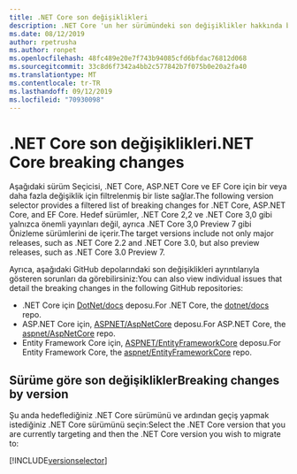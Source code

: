 ```yaml
---
title: .NET Core son değişiklikleri
description: .NET Core 'un her sürümündeki son değişiklikler hakkında bilgi edinin.
ms.date: 08/12/2019
author: rpetrusha
ms.author: ronpet
ms.openlocfilehash: 48fc489e20e7f743b94085cfd6bfdac76812d068
ms.sourcegitcommit: 33c8d6f7342a4bb2c577842b7f075b0e20a2fa40
ms.translationtype: MT
ms.contentlocale: tr-TR
ms.lasthandoff: 09/12/2019
ms.locfileid: "70930098"
---
```

# <a name="net-core-breaking-changes"></a><span data-ttu-id="7407f-103">.NET Core son değişiklikleri</span><span class="sxs-lookup"><span data-stu-id="7407f-103">.NET Core breaking changes</span></span>

<span data-ttu-id="7407f-104">Aşağıdaki sürüm Seçicisi, .NET Core, ASP.NET Core ve EF Core için bir veya daha fazla değişiklik için filtrelenmiş bir liste sağlar.</span><span class="sxs-lookup"><span data-stu-id="7407f-104">The following version selector provides a filtered list of breaking changes for .NET Core, ASP.NET Core, and EF Core.</span></span> <span data-ttu-id="7407f-105">Hedef sürümler, .NET Core 2,2 ve .NET Core 3,0 gibi yalnızca önemli yayınları değil, ayrıca .NET Core 3,0 Preview 7 gibi Önizleme sürümlerini de içerir.</span><span class="sxs-lookup"><span data-stu-id="7407f-105">The target versions include not only major releases, such as .NET Core 2.2 and .NET Core 3.0, but also preview releases, such as .NET Core 3.0 Preview 7.</span></span>

<span data-ttu-id="7407f-106">Ayrıca, aşağıdaki GitHub depolarındaki son değişiklikleri ayrıntılarıyla gösteren sorunları da görebilirsiniz:</span><span class="sxs-lookup"><span data-stu-id="7407f-106">You can also view individual issues that detail the breaking changes in the following GitHub repositories:</span></span>

- <span data-ttu-id="7407f-107">.NET Core için [DotNet/docs](https://github.com/dotnet/docs/issues?q=is%3Aopen+is%3Aissue+label%3Abreaking-change) deposu.</span><span class="sxs-lookup"><span data-stu-id="7407f-107">For .NET Core, the [dotnet/docs](https://github.com/dotnet/docs/issues?q=is%3Aopen+is%3Aissue+label%3Abreaking-change) repo.</span></span>
- <span data-ttu-id="7407f-108">ASP.NET Core için, [ASPNET/AspNetCore](https://github.com/aspnet/AspNetCore/issues?q=is%3Aopen+is%3Aissue+label%3Abreaking-change) deposu.</span><span class="sxs-lookup"><span data-stu-id="7407f-108">For ASP.NET Core, the [aspnet/AspNetCore](https://github.com/aspnet/AspNetCore/issues?q=is%3Aopen+is%3Aissue+label%3Abreaking-change) repo.</span></span>
- <span data-ttu-id="7407f-109">Entity Framework Core için, [ASPNET/EntityFrameworkCore](https://github.com/aspnet/EntityFrameworkCore/issues?q=is%3Aopen+is%3Aissue+label%3Abreaking-change) deposu.</span><span class="sxs-lookup"><span data-stu-id="7407f-109">For Entity Framework Core, the [aspnet/EntityFrameworkCore](https://github.com/aspnet/EntityFrameworkCore/issues?q=is%3Aopen+is%3Aissue+label%3Abreaking-change) repo.</span></span>

## <a name="breaking-changes-by-version"></a><span data-ttu-id="7407f-110">Sürüme göre son değişiklikler</span><span class="sxs-lookup"><span data-stu-id="7407f-110">Breaking changes by version</span></span>

<span data-ttu-id="7407f-111">Şu anda hedeflediğiniz .NET Core sürümünü ve ardından geçiş yapmak istediğiniz .NET Core sürümünü seçin:</span><span class="sxs-lookup"><span data-stu-id="7407f-111">Select the .NET Core version that you are currently targeting and then the .NET Core version you wish to migrate to:</span></span>

[!INCLUDE[versionselector](~/includes/core-changes/versionselector.md)]
